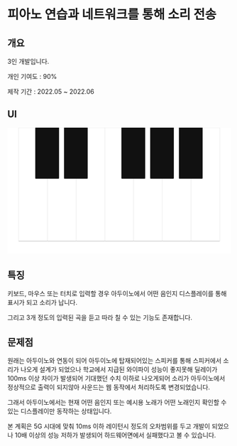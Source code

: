 # 피아노 연습과 네트워크를 통해 소리 전송

## 개요
3인 개발입니다.

개인 기여도 : 90%

제작 기간 : 2022.05 ~ 2022.06

## UI
![Piano](https://github.com/seungwoo505/piano-practice/blob/main/mainScreen.png)

## 특징
키보드, 마우스 또는 터치로 입력할 경우 아두이노에서 어떤 음인지 디스플레이를 통해 표시가 되고 소리가 납니다.

그리고 3개 정도의 입력된 곡을 듣고 따라 칠 수 있는 기능도 존재합니다.

## 문제점
원래는 아두이노와 연동이 되어 아두이노에 탑재되어있는 스피커를 통해 스피커에서 소리가 나오게 설계가 되었으나
학교에서 지급된 와이파이 성능이 좋지못해 딜레이가 100ms 이상 차이가 발생되어 기대했던 수치 이하로 나오게되어 소리가 아두이노에서 정상적으로 출력이 되지않아 사운드는 웹 동작에서 처리하도록 변경되었습니다.

그래서 아두이노에서는 현재 어떤 음인지 또는 예시용 노래가 어떤 노래인지 확인할 수 있는 디스플레이만 동작하는 상태입니다.

본 계획은 5G 시대에 맞춰 10ms 이하 레이턴시 정도의 오차범위를 두고 개발이 되었으나 10배 이상의 성능 저하가 발생되어 하드웨어면에서 실패했다고 볼 수 있습니다.
